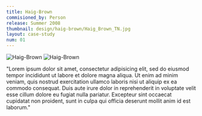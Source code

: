 ```yaml
---
title: Haig-Brown
commisioned_by: Person
release: Summer 2008
thumbnail: design/haig-brown/Haig_Brown_TN.jpg
layout: case-study
num: 01
---
```

![Haig-Brown](/assets/img/design/haig-brown/Haig_Brown.jpg)
![Haig-Brown](/assets/img/design/haig-brown/10_Box.jpg)

"Lorem ipsum dolor sit amet, consectetur adipisicing elit, sed do eiusmod tempor incididunt ut labore et dolore magna aliqua. Ut enim ad minim veniam, quis nostrud exercitation ullamco laboris nisi ut aliquip ex ea commodo consequat. Duis aute irure dolor in reprehenderit in voluptate velit esse cillum dolore eu fugiat nulla pariatur. Excepteur sint occaecat cupidatat non proident, sunt in culpa qui officia deserunt mollit anim id est laborum."